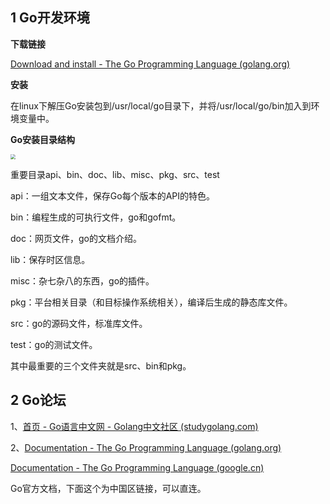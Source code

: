 ## 1 Go开发环境

**下载链接**

[Download and install - The Go Programming Language (golang.org)](https://golang.org/doc/install)

**安装**

在linux下解压Go安装包到/usr/local/go目录下，并将/usr/local/go/bin加入到环境变量中。

**Go安装目录结构**

<img src="https://i.loli.net/2021/07/09/JfvtXUSFe4r9kcB.png" style="zoom:50%;" />

重要目录api、bin、doc、lib、misc、pkg、src、test

api：一组文本文件，保存Go每个版本的API的特色。

bin：编程生成的可执行文件，go和gofmt。

doc：网页文件，go的文档介绍。

lib：保存时区信息。

misc：杂七杂八的东西，go的插件。

pkg：平台相关目录（和目标操作系统相关），编译后生成的静态库文件。

src：go的源码文件，标准库文件。

test：go的测试文件。

其中最重要的三个文件夹就是src、bin和pkg。

## 2 Go论坛

1、[首页 - Go语言中文网 - Golang中文社区 (studygolang.com)](https://studygolang.com/)

2、[Documentation - The Go Programming Language (golang.org)](https://golang.org/doc/)

[Documentation - The Go Programming Language (google.cn)](https://golang.google.cn/doc/)

Go官方文档，下面这个为中国区链接，可以直连。

